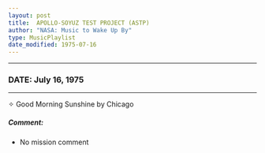 ```yaml
---
layout: post
title:  APOLLO-SOYUZ TEST PROJECT (ASTP)
author: "NASA: Music to Wake Up By"
type: MusicPlaylist
date_modified: 1975-07-16
---
```


----
### DATE: July 16, 1975
----
✧ Good Morning Sunshine by Chicago

##### Comment:
* No mission comment
